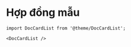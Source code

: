 # Hợp đồng mẫu

```mdx-code-block
import DocCardList from '@theme/DocCardList';

<DocCardList />
```